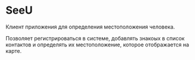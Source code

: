 # SeeU
Клиент приложения для определения местоположения человека.

Позволяет регистрироваться в системе, добавлять знакоых в список контактов и определять их местоположение,
которое отображается на карте.
